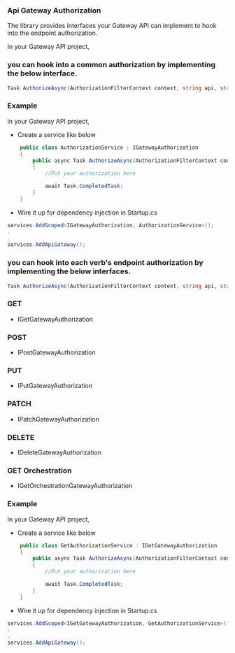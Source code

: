 ### Api Gateway Authorization

The library provides interfaces your Gateway API can implement to hook into the endpoint authorization.

In your Gateway API project,

### you can hook into a common authorization by implementing the below interface.

```C#
Task AuthorizeAsync(AuthorizationFilterContext context, string api, string key, string verb);
```

### Example

In your Gateway API project,

*	Create a service like below

```C#
    public class AuthorizationService : IGatewayAuthorization
    {
        public async Task AuthorizeAsync(AuthorizationFilterContext context, string api, string key, string verb)
        {
            //Put your authorization here

            await Task.CompletedTask;
        }
    }
```

*	Wire it up for dependency injection in Startup.cs

```C#
services.AddScoped<IGatewayAuthorization, AuthorizationService>();
.
.
services.AddApiGateway();
```

### you can hook into each verb's endpoint authorization by implementing the below interfaces.

```C#
Task AuthorizeAsync(AuthorizationFilterContext context, string api, string key)
```

### GET

*	IGetGatewayAuthorization

### POST

*	IPostGatewayAuthorization

### PUT

*	IPutGatewayAuthorization

### PATCH

*	IPatchGatewayAuthorization

### DELETE

*	IDeleteGatewayAuthorization

### GET Orchestration

*	IGetOrchestrationGatewayAuthorization

### Example

In your Gateway API project,

*	Create a service like below

```C#
    public class GetAuthorizationService : IGetGatewayAuthorization
    {
        public async Task AuthorizeAsync(AuthorizationFilterContext context, string api, string key)
        {
            //Put your authorization here

            await Task.CompletedTask;
        }
    }
```

*	Wire it up for dependency injection in Startup.cs

```C#
services.AddScoped<IGetGatewayAuthorization, GetAuthorizationService>();
.
.
services.AddApiGateway();
```